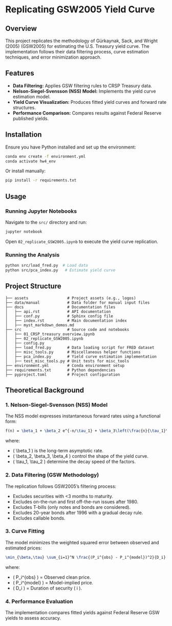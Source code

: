 Replicating GSW2005 Yield Curve
==================

## Overview
This project replicates the methodology of Gürkaynak, Sack, and Wright (2005) (GSW2005) for estimating the U.S. Treasury yield curve. The implementation follows their data filtering process, curve estimation techniques, and error minimization approach.

## Features
- **Data Filtering:** Applies GSW filtering rules to CRSP Treasury data.
- **Nelson-Siegel-Svensson (NSS) Model:** Implements the yield curve estimation model.
- **Yield Curve Visualization:** Produces fitted yield curves and forward rate structures.
- **Performance Comparison:** Compares results against Federal Reserve published yields.

## Installation
Ensure you have Python installed and set up the environment:
```bash
conda env create -f environment.yml
conda activate hw4_env
```
Or install manually:
```bash
pip install -r requirements.txt
```

## Usage
### Running Jupyter Notebooks
Navigate to the `src/` directory and run:
```bash
jupyter notebook
```
Open `02_replicate_GSW2005.ipynb` to execute the yield curve replication.

### Running the Analysis
```bash
python src/load_fred.py  # Load data
python src/pca_index.py   # Estimate yield curve
```

## Project Structure
```
├── assets                 # Project assets (e.g., logos)
├── data/manual            # Data folder for manual input files
├── docs                   # Documentation files
│   ├── api.rst            # API documentation
│   ├── conf.py            # Sphinx config file
│   ├── index.rst          # Main documentation index
│   ├── myst_markdown_demos.md
├── src                    # Source code and notebooks
│   ├── 01_CRSP_treasury_overview.ipynb
│   ├── 02_replicate_GSW2005.ipynb
│   ├── config.py
│   ├── load_fred.py       # Data loading script for FRED dataset
│   ├── misc_tools.py      # Miscellaneous helper functions
│   ├── pca_index.py       # Yield curve estimation implementation
│   ├── test_misc_tools.py # Unit tests for misc_tools
├── environment.yml        # Conda environment setup
├── requirements.txt       # Python dependencies
├── pyproject.toml         # Project configuration
```

## Theoretical Background
### **1. Nelson-Siegel-Svensson (NSS) Model**
The NSS model expresses instantaneous forward rates using a functional form:
```latex
f(n) = \beta_1 + \beta_2 e^{-n/\tau_1} + \beta_3\left(\frac{n}{\tau_1}\right)e^{-n/\tau_1} + \beta_4\left(\frac{n}{\tau_2}\right)e^{-n/\tau_2}
```
where:
- \( \beta_1 \) is the long-term asymptotic rate.
- \( \beta_2, \beta_3, \beta_4 \) control the shape of the yield curve.
- \( \tau_1, \tau_2 \) determine the decay speed of the factors.

### **2. Data Filtering (GSW Methodology)**
The replication follows GSW2005’s filtering process:
- Excludes securities with <3 months to maturity.
- Excludes on-the-run and first off-the-run issues after 1980.
- Excludes T-bills (only notes and bonds are considered).
- Excludes 20-year bonds after 1996 with a gradual decay rule.
- Excludes callable bonds.

### **3. Curve Fitting**
The model minimizes the weighted squared error between observed and estimated prices:
```latex
\min_{\beta,\tau} \sum_{i=1}^N \frac{(P_i^{obs} - P_i^{model})^2}{D_i}
```
where:
- \( P_i^{obs} \) = Observed clean price.
- \( P_i^{model} \) = Model-implied price.
- \( D_i \) = Duration of security \( i \).

### **4. Performance Evaluation**
The implementation compares fitted yields against Federal Reserve GSW yields to assess accuracy.
